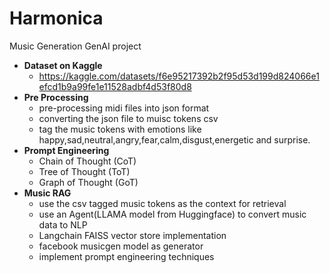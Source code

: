 # Harmonica
Music Generation GenAI project
- **Dataset on Kaggle**
  - https://kaggle.com/datasets/f6e95217392b2f95d53d199d824066e1efcd1b9a99fe1e11528adbf4d53f80d8
- **Pre Processing**
  - pre-processing midi files into json format
  - converting the json file to muisc tokens csv
  - tag the music tokens with emotions like happy,sad,neutral,angry,fear,calm,disgust,energetic and surprise.
- **Prompt Engineering**
  - Chain of Thought (CoT)
  - Tree of Thought (ToT)
  - Graph of Thought (GoT)
- **Music RAG**
  -  use the csv tagged music tokens as the context for retrieval
  -  use an Agent(LLAMA model from Huggingface) to convert music data to NLP
  -  Langchain FAISS vector store implementation
  -  facebook musicgen model as generator
  -  implement prompt engineering techniques
